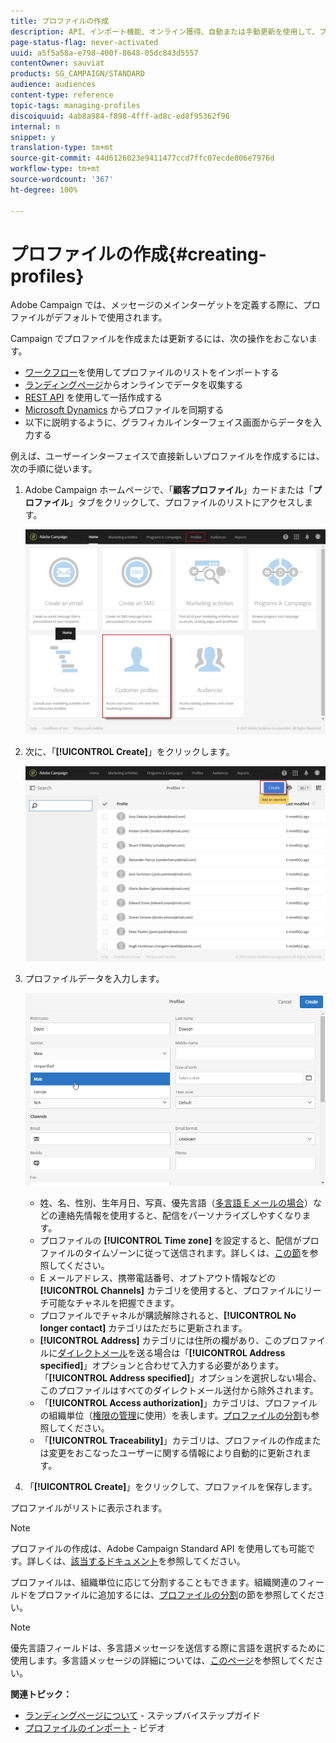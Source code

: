 ```yaml
---
title: プロファイルの作成
description: API、インポート機能、オンライン獲得、自動または手動更新を使用して、プロファイルを作成し、連絡先のデータを収集する方法を説明します。
page-status-flag: never-activated
uuid: a5f5a58a-e798-400f-8648-05dc843d5557
contentOwner: sauviat
products: SG_CAMPAIGN/STANDARD
audience: audiences
content-type: reference
topic-tags: managing-profiles
discoiquuid: 4ab8a984-f898-4fff-ad8c-ed8f95362f96
internal: n
snippet: y
translation-type: tm+mt
source-git-commit: 44d6126023e9411477ccd7ffc07ecde806e7976d
workflow-type: tm+mt
source-wordcount: '367'
ht-degree: 100%

---
```



# プロファイルの作成{#creating-profiles}

Adobe Campaign では、メッセージのメインターゲットを定義する際に、プロファイルがデフォルトで使用されます。

Campaign でプロファイルを作成または更新するには、次の操作をおこないます。

* [ワークフロー](../../automating/using/creating-import-workflow-templates.md)を使用してプロファイルのリストをインポートする
* [ランディングページ](../../channels/using/getting-started-with-landing-pages.md)からオンラインでデータを収集する
* [REST API](../../api/using/get-started-apis.md) を使用して一括作成する
* [Microsoft Dynamics](../../integrating/using/working-with-campaign-standard-and-microsoft-dynamics-365.md) からプロファイルを同期する
* 以下に説明するように、グラフィカルインターフェイス画面からデータを入力する

例えば、ユーザーインターフェイスで直接新しいプロファイルを作成するには、次の手順に従います。

1. Adobe Campaign ホームページで、「**顧客プロファイル**」カードまたは「**プロファイル**」タブをクリックして、プロファイルのリストにアクセスします。

   ![](assets/profile_creation_1.png)

1. 次に、「**[!UICONTROL Create]**」をクリックします。

   ![](assets/profile_creation.png)

1. プロファイルデータを入力します。

   ![](assets/profile_creation1.png)

   * 姓、名、性別、生年月日、写真、優先言語（[多言語 E メールの場合](../../channels/using/creating-a-multilingual-email.md)）などの連絡先情報を使用すると、配信をパーソナライズしやすくなります。
   * プロファイルの **[!UICONTROL Time zone]** を設定すると、配信がプロファイルのタイムゾーンに従って送信されます。詳しくは、[この節](../../sending/using/sending-messages-at-the-recipient-s-time-zone.md)を参照してください。
   * E メールアドレス、携帯電話番号、オプトアウト情報などの **[!UICONTROL Channels]** カテゴリを使用すると、プロファイルにリーチ可能なチャネルを把握できます。
   * プロファイルでチャネルが購読解除されると、**[!UICONTROL No longer contact]** カテゴリはただちに更新されます。
   * **[!UICONTROL Address]** カテゴリには住所の欄があり、このプロファイルに[ダイレクトメール](../../channels/using/about-direct-mail.md)を送る場合は「**[!UICONTROL Address specified]**」オプションと合わせて入力する必要があります。「**[!UICONTROL Address specified]**」オプションを選択しない場合、このプロファイルはすべてのダイレクトメール送付から除外されます。
   * 「**[!UICONTROL Access authorization]**」カテゴリは、プロファイルの組織単位（[権限の管理](../../administration/using/about-access-management.md)に使用）を表します。[プロファイルの分割](../../administration/using/organizational-units.md#partitioning-profiles)も参照してください。
   * 「**[!UICONTROL Traceability]**」カテゴリは、プロファイルの作成または変更をおこなったユーザーに関する情報により自動的に更新されます。

1. 「**[!UICONTROL Create]**」をクリックして、プロファイルを保存します。

プロファイルがリストに表示されます。

>[!NOTE]
>
>プロファイルの作成は、Adobe Campaign Standard API を使用しても可能です。詳しくは、[該当するドキュメント](../../api/using/creating-profiles.md)を参照してください。

プロファイルは、組織単位に応じて分割することもできます。組織関連のフィールドをプロファイルに追加するには、[プロファイルの分割](../../administration/using/organizational-units.md#partitioning-profiles)の節を参照してください。

>[!NOTE]
>
>優先言語フィールドは、多言語メッセージを送信する際に言語を選択するために使用します。多言語メッセージの詳細については、[このページ](../../channels/using/creating-a-multilingual-email.md)を参照してください。

**関連トピック：**

* [ランディングページについて](../../channels/using/getting-started-with-landing-pages.md) - ステップバイステップガイド
* [プロファイルのインポート](https://video.tv.adobe.com/v/24993?captions=jpn) - ビデオ

